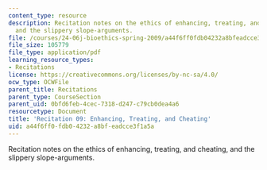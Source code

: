 ```yaml
---
content_type: resource
description: Recitation notes on the ethics of enhancing, treating, and cheating,
  and the slippery slope-arguments.
file: /courses/24-06j-bioethics-spring-2009/a44f6ff0fdb04232a8bfeadcce3f1a5a_MIT24_06Js09_rec09.pdf
file_size: 105779
file_type: application/pdf
learning_resource_types:
- Recitations
license: https://creativecommons.org/licenses/by-nc-sa/4.0/
ocw_type: OCWFile
parent_title: Recitations
parent_type: CourseSection
parent_uid: 0bfd6feb-4cec-7318-d247-c79cb0dea4a6
resourcetype: Document
title: 'Recitation 09: Enhancing, Treating, and Cheating'
uid: a44f6ff0-fdb0-4232-a8bf-eadcce3f1a5a
---
```

Recitation notes on the ethics of enhancing, treating, and cheating, and the slippery slope-arguments.